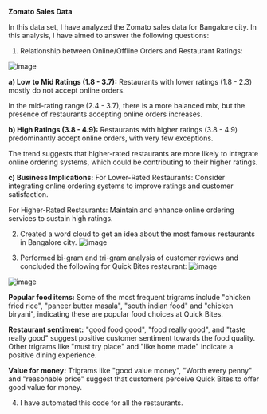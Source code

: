 **Zomato Sales Data**

In this data set, I have analyzed the Zomato sales data for Bangalore city. In this analysis, I have aimed to answer the following questions:
1)	Relationship between Online/Offline Orders and Restaurant Ratings:

![image](https://github.com/nikunjbharti/zomato_sales_data/assets/163707111/1f227983-35d9-4be7-8ce3-28db4a5b4557)


  **a)	Low to Mid Ratings (1.8 - 3.7):**
  Restaurants with lower ratings (1.8 - 2.3) mostly do not accept online orders.

  In the mid-rating range (2.4 - 3.7), there is a more balanced mix, but the presence of restaurants accepting online orders increases.

  **b)	High Ratings (3.8 - 4.9):**
  Restaurants with higher ratings (3.8 - 4.9) predominantly accept online orders, with very few exceptions.

  The trend suggests that higher-rated restaurants are more likely to integrate online ordering systems, which could be contributing to their higher ratings.

  **c)	Business Implications:**
  For Lower-Rated Restaurants: Consider integrating online ordering systems to improve ratings and customer satisfaction.

  For Higher-Rated Restaurants: Maintain and enhance online ordering services to sustain high ratings.

2)	Created a word cloud to get an idea about the most famous restaurants in Bangalore city.
![image](https://github.com/nikunjbharti/zomato_sales_data/assets/163707111/c6743280-0cc9-4810-ae3b-e7ee940641cc)
 

3)	Performed bi-gram and tri-gram analysis of customer reviews and concluded the following for Quick Bites restaurant:
![image](https://github.com/nikunjbharti/zomato_sales_data/assets/163707111/c6333fb9-5dcc-4ff7-b53e-f2845b98754d)

![image](https://github.com/nikunjbharti/zomato_sales_data/assets/163707111/9952b69e-3a96-48f2-83c4-dd027824e1ce)

 

  **Popular food items:**
  Some of the most frequent trigrams include "chicken fried rice", "paneer butter masala", "south indian food" and "chicken biryani", indicating these are popular food choices at Quick Bites.

  **Restaurant sentiment:**
  "good food good", "food really good", and "taste really good" suggest positive customer sentiment towards the food quality. Other trigrams like "must try place" and "like home made" indicate a positive dining experience.

  **Value for money:**
  Trigrams like "good value money", "Worth every penny" and "reasonable price" suggest that customers perceive Quick Bites to offer good value for money.

4)	I have automated this code for all the restaurants.

